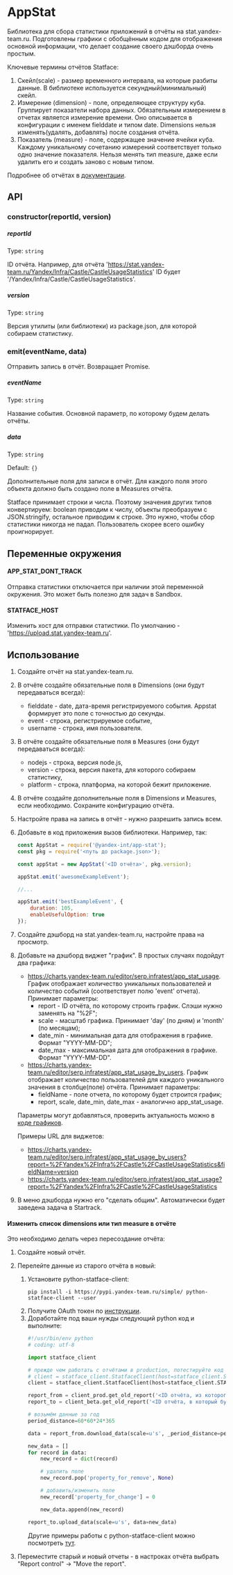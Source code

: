 # AppStat 

Библиотека для сбора статистики приложений в отчёты на stat.yandex-team.ru. 
Подготовлены графики с обобщённым кодом для отображения основной информации, что делает создание своего дэшборда очень простым. 

Ключевые термины отчётов Statface:
1. Скейл(scale) - размер временного интервала, на которые разбиты данные. В библиотеке используется секундный(минимальный) скейл. 
2. Измерение (dimension) - поле, определяющее структуру куба. Группирует показатели набора данных.
Обязательным измерением в отчетах является измерение времени. 
Оно описывается в конфигурации с именем fielddate и типом date. 
Dimensions нельзя изменять(удалять, добавлять) после создания отчёта. 
3. Показатель (measure) - поле, содержащее значение ячейки куба. Каждому уникальному сочетанию измерений соответствует только одно значение показателя.
Нельзя менять тип measure, даже если удалить его и создать заново с новым типом.

Подробнее об отчётах в [документации](https://doc.yandex-team.ru/stat/report-overview/concepts/about.html).

## API

### constructor(reportId, version)

##### reportId  
Type: `string`

ID отчёта. Например, для отчёта 'https://stat.yandex-team.ru/Yandex/Infra/Castle/CastleUsageStatistics' ID будет '/Yandex/Infra/Castle/CastleUsageStatistics'.

##### version  
Type: `string`

Версия утилиты (или библиотеки) из package.json, для которой собираем статистику.

### emit(eventName, data)
Отправить запись в отчёт. Возвращает Promise. 

##### eventName
Type: `string`

Название события. Основной параметр, по которому будем делать отчёты.

##### data
Type: `string`

Default: `{}`

Дополнительные поля для записи в отчёт. Для каждого поля этого объекта должно быть создано поле в Measures отчёта.

Statface принимает строки и числа. Поэтому значения других типов конвертируем:
boolean приводим к числу, объекты преобразуем с JSON.stringify, остальное приводим к строке. Это нужно, чтобы сбор
статистики никогда не падал. Пользователь скорее всего ошибку проигнорирует.

## Переменные окружения

#### APP_STAT_DONT_TRACK
Отправка статистики отключается при наличии этой переменной окружения.
Это может быть полезно для задач в Sandbox.

#### STATFACE_HOST 
Изменить хост для отправки статистики. По умолчанию - 'https://upload.stat.yandex-team.ru'.

## Использование

1. Создайте отчёт на stat.yandex-team.ru.
1. В отчёте создайте обязательные поля в Dimensions (они будут передаваться всегда):
    * fielddate - date, дата-время регистрируемого события. Appstat формирует это поле с точностью до секунды.  
    * event - строка, регистрируемое событие,
    * username - строка, имя пользователя.
1. В отчёте создайте обязательные поля в Measures (они будут передаваться всегда):
    * nodejs - строка, версия node.js,
    * version - строка, версия пакета, для которого собираем статистику,
    * platform - строка, платформа, на которой бежит приложение.
1. В отчёте создайте дополнительные поля в Dimensions и Measures, если необходимо. Сохраните конфигурацию отчёта.
1. Настройте права на запись в отчёт - нужно разрешить запись всем. 
1. Добавьте в код приложения вызов библиотеки. Например, так:
    ```js
    const AppStat = require('@yandex-int/app-stat');
    const pkg = require('<путь до package.json>');
    
    const appStat = new AppStat('<ID отчёта>', pkg.version);
    
    appStat.emit('awesomeExampleEvent');
    
    //...
    
    appStat.emit('bestExampleEvent', {
        duration: 105,
        enableUsefulOption: true
    });
    ```

1. Создайте дэшборд на stat.yandex-team.ru, настройте права на просмотр.
1. Добавьте на дэшборд виджет "график". В простых случаях подойдут два графика:
    * https://charts.yandex-team.ru/editor/serp.infratest/app_stat_usage. График отображает количество уникальных пользователей и 
    количество событий (соответствует полю 'event' отчета). Принимает параметры:
        * report - ID отчёта, по которому строить график.  Слэши нужно заменять на "%2F";
        * scale - масштаб графика. Принимает 'day' (по дням) и 'month' (по месяцам);
        * date_min - минимальная дата для отображения в графике. Формат "YYYY-MM-DD";
        * date_max - максимальная дата для отображения в графике. Формат "YYYY-MM-DD".
    * https://charts.yandex-team.ru/editor/serp.infratest/app_stat_usage_by_users. График отображает количество пользователей
     для каждого уникального значения в столбце(поле) отчёта. Принимает параметры:
        * fieldName - поле отчета, по которому будет строится график;
        * report, scale, date_min, date_max - аналогично app_stat_usage.
    
    Параметры могут добавляться, проверить актуальность можно в [коде графиков](https://github.yandex-team.ru/search-interfaces/ci/tree/master/charts/SERP.infratest). 
    
    Примеры URL для виджетов:
    * https://charts.yandex-team.ru/editor/serp.infratest/app_stat_usage_by_users?report=%2FYandex%2FInfra%2FCastle%2FCastleUsageStatistics&fieldName=version
    * https://charts.yandex-team.ru/editor/serp.infratest/app_stat_usage?report=%2FYandex%2FInfra%2FCastle%2FCastleUsageStatistics

1. В меню дэшборда нужно его "сделать общим". Автоматически будет заведена задача в Startrack.


#### Изменить список dimensions или тип measure в отчёте
Это необходимо делать через пересоздание отчёта: 
1. Создайте новый отчёт.
1. Перелейте данные из старого отчёта в новый:
    1. Установите python-statface-client: 
       ```
       pip install -i https://pypi.yandex-team.ru/simple/ python-statface-client --user
       ```
    1. Получите OAuth токен по [инструкции](https://wiki.yandex-team.ru/statbox/statface/externalreports/#autentifikacija).
    1. Доработайте под ваши нужды следующий python код и выполните:
       ```python
       #!/usr/bin/env python
       # coding: utf-8
       
       import statface_client
       
       # прежде чем работать с отчётами в production, потестируйте код на отчётах в бета - stat-beta.yandex-team.ru
       # client = statface_client.StatfaceClient(host=statface_client.STATFACE_BETA, oauth_token=<токен>)
       client = statface_client.StatfaceClient(host=statface_client.STATFACE_PRODUCTION, oauth_token=<токен>)
       
       report_from = client_prod.get_old_report('<ID отчёта, из которого будем брать данные>')
       report_to = client_beta.get_old_report('<ID отчёта, в который будем загружать данные>')
       
       # возьмём данные за год
       period_distance=60*60*24*365
       
       data = report_from.download_data(scale=u's', _period_distance=period_distance)
       
       new_data = []
       for record in data:
           new_record = dict(record)
       
           # удалить поле
           new_record.pop('property_for_remove', None)
       
           # добавить/изменить поле
           new_record['property_for_change'] = 0
       
           new_data.append(new_record)
       
       report_to.upload_data(scale=u's', data=new_data)
       ```
       Другие примеры работы с python-statface-client можно посмотреть [тут](https://a.yandex-team.ru/arc/trunk/arcadia/statbox/python-statface-client/examples/basic_usage.py).

1. Переместите старый и новый отчеты - в настроках отчёта выбрать "Report control" -> "Move the report".







